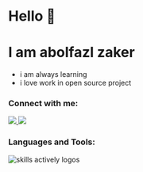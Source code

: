 # Hello 👋
# I am abolfazl zaker
- i am always learning
- i love work in open source project


<p align="center">
<h3>Connect with me:</h3>
    
  <a href="https://www.linkedin.com/in/abolfazl-zaker-4778b7240/">
    <img src="https://skillicons.dev/icons?i=linkedin" />
  </a>
  <a href="https://instagram.com/abolazl_z15">
    <img src="https://skillicons.dev/icons?i=instagram" />
  </a>
</p>
<h3 align="left">Languages and Tools:</h3>
<img src="https://skillicons.dev/icons?i=py,js,java,cpp,cs,django,html,css,git,postman,wordpress,nginx,docker" alt="skills actively logos">

